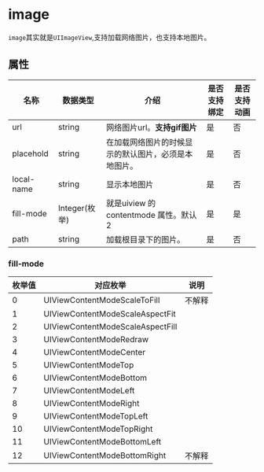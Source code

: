 # image

`image`其实就是`UIImageView`,支持加载网络图片，也支持本地图片。

## 属性

| 名称       | 数据类型      | 介绍                                                 | 是否支持绑定 | 是否支持动画 |
| ---------- | ------------- | ---------------------------------------------------- | ------------ | ------------ |
| url        | string        | 网络图片url。**支持gif图片**                         | 是           | 否           |
| placehold  | string        | 在加载网络图片的时候显示的默认图片，必须是本地图片。 | 是           | 否           |
| local-name | string        | 显示本地图片                                         | 是           | 否           |
| fill-mode  | Integer(枚举) | 就是uiview 的contentmode 属性。默认2                 | 是           | 是           |
| path       | string        | 加载根目录下的图片。                                 | 是           | 否           |

### fill-mode

| 枚举值  | 对应枚举                             | 说明         |
| ---- | -------------------------------- | ---------- |
| 0    | UIViewContentModeScaleToFill     | 不解释 |
| 1    | UIViewContentModeScaleAspectFit  |            |
| 2    | UIViewContentModeScaleAspectFill |            |
| 3    | UIViewContentModeRedraw          |            |
| 4    | UIViewContentModeCenter          |            |
| 5    | UIViewContentModeTop             |            |
| 6    | UIViewContentModeBottom          |            |
| 7    | UIViewContentModeLeft            |            |
| 8    | UIViewContentModeRight           |            |
| 9    | UIViewContentModeTopLeft         |            |
| 10   | UIViewContentModeTopRight        |            |
| 11   | UIViewContentModeBottomLeft      |            |
| 12   | UIViewContentModeBottomRight     | 不解释        |


